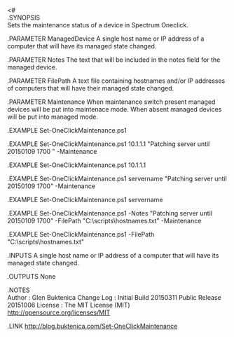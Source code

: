 <#  
.SYNOPSIS  
    Sets the maintenance status of a device in Spectrum Oneclick.
                
.PARAMETER ManagedDevice
    A single host name or IP address of a computer that will have its managed state changed.

.PARAMETER Notes
    The text that will be included in the notes field for the managed device.

.PARAMETER FilePath
    A text file containing hostnames and/or IP addresses of computers that will have their managed state changed.

.PARAMETER Maintenance
    When maintenance switch present managed devices will be put into maintenace mode. When absent managed devices will be put into managed mode.

.EXAMPLE
    Set-OneClickMaintenance.ps1

.EXAMPLE
    Set-OneClickMaintenance.ps1 10.1.1.1 "Patching server until 20150109 1700 " -Maintenance 

.EXAMPLE
    Set-OneClickMaintenance.ps1 10.1.1.1

.EXAMPLE
    Set-OneClickMaintenance.ps1 servername "Patching server until 20150109 1700" -Maintenance 
 
 .EXAMPLE
    Set-OneClickMaintenance.ps1 servername

.EXAMPLE
    Set-OneClickMaintenance.ps1 -Notes "Patching server until 20150109 1700" -FilePath "C:\scripts\hostnames.txt" -Maintenance

.EXAMPLE
    Set-OneClickMaintenance.ps1 -FilePath "C:\scripts\hostnames.txt" 

.INPUTS
    A single host name or IP address of a computer that will have its managed state changed.

.OUTPUTS
    None 

.NOTES  
    Author     : Glen Buktenica
	Change Log : Initial Build  20150311 
                 Public Release 20151006
    License    : The MIT License (MIT)
                 http://opensource.org/licenses/MIT

.LINK
    http://blog.buktenica.com/Set-OneClickMaintenance
